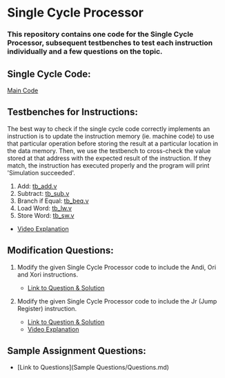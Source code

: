 # Single Cycle Processor

### This repository contains one code for the Single Cycle Processor, subsequent testbenches to test each instruction individually and a few questions on the topic.


## Single Cycle Code: 
[Main Code](Sample%20Codes/SingleCycle.v)

## Testbenches for Instructions: 
The best way to check if the single cycle code correctly implements an instruction is to update the instruction memory (ie. machine code) to use that particular operation before storing the result at a particular location in the data memory. Then, we use the testbench to cross-check the value stored at that address with the expected result of the instruction. If they match, the instruction has executed properly and the program will print 'Simulation succeeded'.


1. Add: [tb_add.v](Sample%20Codes/tb_add.v)
2. Subtract: [tb_sub.v](Sample%20Codes/tb_sub.v)
3. Branch if Equal: [tb_beq.v](Sample%20Codes/tb_beq.v)
4. Load Word: [tb_lw.v](Sample%20Codes/tb_lw.v)
5. Store Word: [tb_sw.v](Sample%20Codes/tb_sw.v)
- [Video Explanation](https://www.youtube.com/watch?v=_pPCv_fkO1w)

## Modification Questions:
1. Modify the given Single Cycle Processor code to include the Andi, Ori and Xori instructions.
   - [Link to Question & Solution](Modification/andi%2C%20ori%2C%20xori/README.md)

2. Modify the given Single Cycle Processor code to include the Jr (Jump Register) instruction.
   
   - [Link to Question & Solution](Modification/jr/README.md)
   - [Video Explanation](https://www.youtube.com/watch?v=YdMKU0FelT4&list=PLJGMNIXnU1SLUNfqTxjIEp-oW4wWtr5Mc&index=10)


## Sample Assignment Questions:
- [Link to Questions](Sample Questions/Questions.md)
